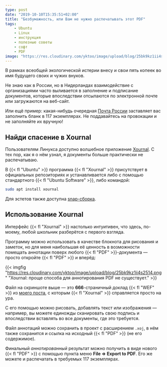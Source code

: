 ```yaml
---
type: post
date: "2019-10-10T15:35:51+02:00"
title: "Безбумажность, или Вам не нужно распечатывать этот PDF"
tags:
    - Ubuntu
    - Linux
    - инструкция
    - полезные советы
    - софт
    - PDF
image: "https://res.cloudinary.com/yktoo/image/upload/blog/25bk9kz1ii4s2514.png"
---
```


В рамках всеобщей экологической истерии внесу и свои пять копеек во имя будущего своих и чужих внуков.

Не знаю как в России, но в Нидерландах взаимодействие с организациями часто выливается в заполнение и подписание документов, которые впоследствии отсылаются по электронной почте или загружаются на веб-сайт.

Или ещё пример: какая-нибудь очередная [Почта России](0257) заставляет вас заполнить бланк в 117 экземплярах. Не поддавайтесь на провокации и не заполняйте их вручную!

<!--more-->

## Найди спасение в Xournal

Пользователям Линукса доступно волшебное приложение [Xournal](http://xournal.sourceforge.net/). С тех пор, как я о нём узнал, я документы больше практически не распечатываю.

В {{< fl "Ubuntu" >}} программа {{< fl "Xournal" >}} присутствует в официальных репозиториях и устанавливается либо с помощью стандартного {{< fl "Ubuntu Software" >}}, либо командой:

```bash
sudo apt install xournal
```

Для эстетов также доступна [snap-сборка](https://snapcraft.io/xournalpp).

## Использование Xournal

Интерфейс {{< fl "Xournal" >}} настолько интуитивен, что здесь, по-моему, любой школьник разберётся с первого взгляда.

Программу можно использовать в качестве блокнота для рисования и заметок, но для меня наибольшая её ценность в возможности помещать аннотации поверх любого {{< fl "PDF" >}}-документа — просто откройте {{< fl "PDF" >}} и вперёд:

{{< imgfig "https://res.cloudinary.com/yktoo/image/upload/blog/25bk9kz1ii4s2514.png" "Xournal: проще способа для аннотирования PDF не существует." >}}

Файл на скриншоте выше — это **666**-страничный доклад {{< fl "WEF" >}} из [моего поста](0419), с которым {{< fl "Xournal" >}} справляется просто на ура.

С его помощью можно рисовать, добавлять текст или изображения — например, вы можете единожды сканировать свою подпись и впоследствии вставлять во все документы, где это требуется.

Файл аннотаций можно сохранить в проект с расширением `.xoj`, в нём также сохранится и ссылка на исходный {{< fl "PDF" >}} (не его содержимое).

Финальный *аннотированный* результат можно получить в виде нового {{< fl "PDF" >}} с помощью пункта меню **File ⇒ Export to PDF**. Его же можете и распечатать в требуемых 117 экземплярах.
